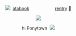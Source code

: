 
<div align="center">  <img src="https://pixels.crd.co/assets/images/gallery01/9266e00f.gif?v=99d3974e" ‎ ‎‎‎‎ ‎‎‎ ‎‎ ‎‎   
  
  ‎  ‎‎‎ ‎[atabook](https://gojo.atabook.org/)  ‎   ‎ ‎‎‎ ‎‎ ‎‎  ‎ ‎‎‎ ‎‎ ‎‎     ‎ ‎‎‎‎ ‎‎‎ ‎‎ ‎‎   ‎ ‎‎‎ ‎‎  ‎‎ ‎‎   ‎ ‎‎‎ ‎‎ ‎‎   ‎ ‎‎‎ ‎‎ ‎‎ ‎ ‎‎‎ ‎‎ ‎‎ [rentry](https://rentry.co/soulsome)   🎀
 </div> 

<p align="center"> <img src="https://i.imgur.com/yM2MY9c.png" > </p> 
<p align="center">
 hi Ponytown  ‎ ‎‎‎‎<img src="https://wilardo.crd.co/assets/images/gallery29/ecb0971a.gif?v=f2364dd6" >

